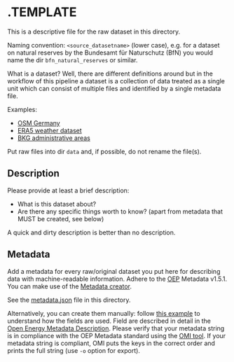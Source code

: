 # .TEMPLATE

This is a descriptive file for the raw dataset in this directory.

Naming convention: `<source_datasetname>` (lower case), e.g. for a dataset on
natural reserves by the Bundesamt für Naturschutz (BfN) you would name the dir
`bfn_natural_reserves` or similar.

What is a dataset? Well, there are different definitions around but in the
workflow of this pipeline a dataset is a collection of data treated as a
single unit which can consist of multiple files and identified by a single
metadata file.

Examples:
- [OSM Germany](https://download.geofabrik.de/europe/germany-latest.osm.pbf)
- [ERA5 weather dataset](https://cds.climate.copernicus.eu/cdsapp#!/dataset/reanalysis-era5-single-levels?tab=overview)
- [BKG administrative areas](https://gdz.bkg.bund.de/index.php/default/verwaltungsgebiete-1-250-000-stand-01-01-vg250-01-01.html)

Put raw files into dir `data` and, if possible, do not rename the file(s).

## Description

Please provide at least a brief description:

- What is this dataset about?
- Are there any specific things worth to know? (apart from metadata that MUST
  be created, see below)

A quick and dirty description is better than no description.

## Metadata

Add a metadata for every raw/original dataset you put here for describing data
with machine-readable information. Adhere to the
[OEP](https://openenergy-platform.org/about/) Metadata v1.5.1. You can make
use of the [Metadata creator](https://meta.rl-institut.de/meta_creator/151).

See the [metadata.json](metadata.json) file in this directory.

Alternatively, you can create them manually: follow
[this example](https://github.com/OpenEnergyPlatform/oemetadata/blob/develop/metadata/latest/example.json)
to understand how the fields are used. Field are described in detail in the
[Open Energy Metadata Description](https://github.com/OpenEnergyPlatform/oemetadata/blob/develop/metadata/v141/metadata_key_description.md).
Please verify that your metadata string is in compliance with the OEP Metadata
standard using the [OMI tool](https://github.com/OpenEnergyPlatform/omi).
If your metadata string is compliant, OMI puts the keys in the correct order
and  prints the full string (use `-o` option for export).
